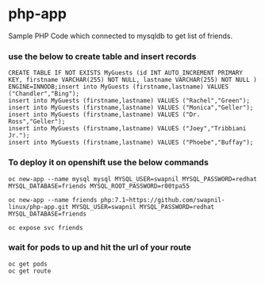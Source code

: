 # php-app
Sample PHP Code which connected to mysqldb to get list of friends.

### use the below to create table and insert records

```
CREATE TABLE IF NOT EXISTS MyGuests (id INT AUTO_INCREMENT PRIMARY KEY, firstname VARCHAR(255) NOT NULL, lastname VARCHAR(255) NOT NULL )  ENGINE=INNODB;insert into MyGuests (firstname,lastname) VALUES ("Chandler","Bing");
insert into MyGuests (firstname,lastname) VALUES ("Rachel","Green");
insert into MyGuests (firstname,lastname) VALUES ("Monica","Geller");
insert into MyGuests (firstname,lastname) VALUES ("Dr. Ross","Geller");
insert into MyGuests (firstname,lastname) VALUES ("Joey","Tribbiani Jr.");
insert into MyGuests (firstname,lastname) VALUES ("Phoebe","Buffay");
```
### To deploy it on openshift use the below commands
```
oc new-app --name mysql mysql MYSQL_USER=swapnil MYSQL_PASSWORD=redhat MYSQL_DATABASE=friends MYSQL_ROOT_PASSWORD=r00tpa55

oc new-app --name friends php:7.1~https://github.com/swapnil-linux/php-app.git MYSQL_USER=swapnil MYSQL_PASSWORD=redhat MYSQL_DATABASE=friends

oc expose svc friends

```
### wait for pods to up and hit the url of your route
```
oc get pods
oc get route
